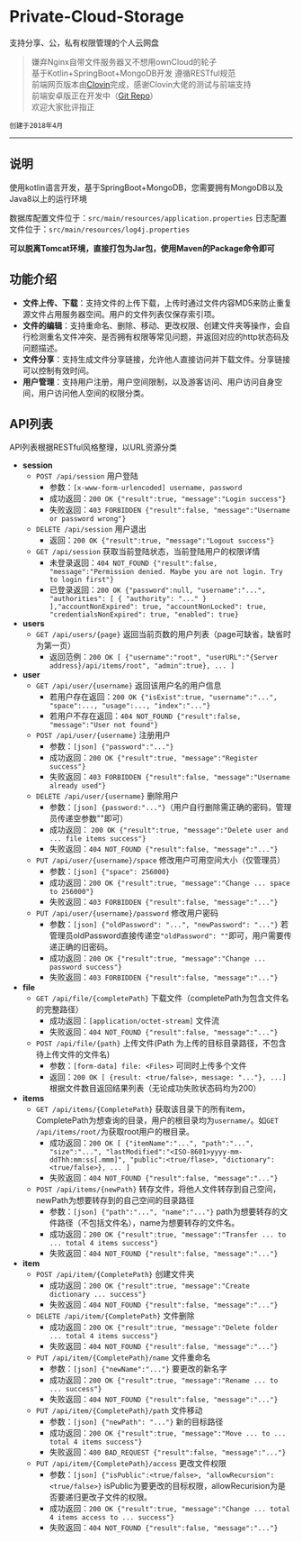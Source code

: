 # Private-Cloud-Storage
支持分享、公，私有权限管理的个人云网盘

> 嫌弃Nginx自带文件服务器又不想用ownCloud的轮子    
> 基于Kotlin+SpringBoot+MongoDB开发
> 遵循RESTful规范   
> 前端网页版本由[Clovin](https://github.com/Clovin)完成，感谢Clovin大佬的测试与前端支持  
> 前端安卓版正在开发中（[Git Repo](https://github.com/LunziQwQ/private-cloud-storage-android)）    
> 欢迎大家批评指正  

`创建于2018年4月` 

---

## 说明
使用kotlin语言开发，基于SpringBoot+MongoDB，您需要拥有MongoDB以及Java8以上的运行环境  

数据库配置文件位于：`src/main/resources/application.properties`
日志配置文件位于：`src/main/resources/log4j.properties`

**可以脱离Tomcat环境，直接打包为Jar包，使用Maven的Package命令即可**  



## 功能介绍
* **文件上传、下载**：支持文件的上传下载，上传时通过文件内容MD5来防止重复源文件占用服务器空间。用户的文件列表仅保存索引项。  
* **文件的编辑**：支持重命名、删除、移动、更改权限、创建文件夹等操作，会自行检测重名文件冲突、是否拥有权限等常见问题，并返回对应的http状态码及问题描述。 
* **文件分享**：支持生成文件分享链接，允许他人直接访问并下载文件。分享链接可以控制有效时间。 
* **用户管理**：支持用户注册，用户空间限制，以及游客访问、用户访问自身空间，用户访问他人空间的权限分类。 

## API列表
API列表根据RESTful风格整理，以URL资源分类
* **session**
	* `POST /api/session` 用户登陆
		* 参数：`[x-www-form-urlencoded] username, password`
		* 成功返回：`200 OK {"result":true, "message":"Login success"}`
		* 失败返回：`403 FORBIDDEN {"result":false, "message":"Username or password wrong"}` 
	* `DELETE /api/session` 用户退出 
		* 返回：`200 OK {"result":true, "message":"Logout success"}` 
	* `GET /api/session` 获取当前登陆状态，当前登陆用户的权限详情
		* 未登录返回：`404 NOT_FOUND {"result":false, "message":"Permission denied. Maybe you are not login. Try to login first"}`
		* 已登录返回：`200 OK {"password":null, "username":"...", "authorities": [ { "authority": "..." } ],"accountNonExpired": true, "accountNonLocked": true, "credentialsNonExpired": true, "enabled": true}`
* **users**
	* `GET /api/users/{page}` 返回当前页数的用户列表（page可缺省，缺省时为第一页）
		* 返回范例：`200 OK [ {"username":"root", "userURL":"{Server address}/api/items/root", "admin":true}, ... ]`
* **user**
	* `GET /api/user/{username}` 返回该用户名的用户信息
		* 若用户存在返回：`200 OK {"isExist":true, "username":"...", "space":..., "usage":..., "index":"..."}`
		* 若用户不存在返回：`404 NOT_FOUND {"result":false, "message":"User not found"}`
	* `POST /api/user/{username}` 注册用户
		* 参数：`[json] {"password":"..."}`
		* 成功返回：`200 OK {"result":true, "message":"Register success"}`
		* 失败返回：`403 FORBIDDEN {"result":false, "message":"Username already used"}`
	* `DELETE /api/user/{username}` 删除用户
		* 参数：`[json] {password:"..."}`（用户自行删除需正确的密码，管理员传递空参数""即可）
		* 成功返回： `200 OK {"result":true, "message":"Delete user and ... file items success"}`
		* 失败返回：`404 NOT_FOUND {"result":false, "message":"..."}`
	* `PUT /api/user/{username}/space` 修改用户可用空间大小（仅管理员）
		* 参数：`[json] {"space": 256000}`
		* 成功返回：`200 OK {"result":true, "message":"Change ... space to 256000"}`
		* 失败返回：`403 FORBIDDEN {"result":false, "message":"..."}`		
	* `PUT /api/user/{username}/password` 修改用户密码
		* 参数：`[json] {"oldPassword": "...", "newPassword": "..."}` 若管理员oldPassword直接传递空`"oldPassword": ""`即可，用户需要传递正确的旧密码。
		* 成功返回：`200 OK {"result":true, "message":"Change ... password success"}`
		* 失败返回：`403 FORBIDDEN {"result":false, "message":"..."}`
* **file**
	* `GET /api/file/{completePath}` 下载文件（completePath为包含文件名的完整路径）
		* 成功返回：`[application/octet-stream]` 文件流
		* 失败返回：`404 NOT_FOUND {"result":false, "message":"..."}`
	* `POST /api/file/{path}` 上传文件(Path 为上传的目标目录路径，不包含待上传文件的文件名)
		* 参数：`[form-data] file: <Files>` 可同时上传多个文件
		* 返回：`200 OK [ {result: <true/false>, message: "..."}, ...]` 根据文件数目返回结果列表（无论成功失败状态码均为200）
* **items**
	* `GET /api/items/{CompletePath}` 获取该目录下的所有item，CompletePath为想查询的目录，用户的根目录均为`username/`。如`GET /api/items/root/`为获取root用户的根目录。
		* 成功返回：`200 OK [ {"itemName":"...", "path":"...", "size":"...", "lastModified":"<ISO-8601>yyyy-mm-ddThh:mm:ss[.mmm]", "public":<true/flase>, "dictionary":<true/false>}, ... ]`
		* 失败返回：`404 NOT_FOUND {"result":false, "message":"..."}`
	* `POST /api/items/{newPath}`  转存文件，将他人文件转存到自己空间，newPath为想要转存到的自己空间的目录路径		
		* 参数：`[json] {"path":"...", "name":"..."}` path为想要转存的文件路径（不包括文件名），name为想要转存的文件名。
		* 成功返回：`200 OK {"result":true, "message":"Transfer ... to ... total 4 items success"}`
		* 失败返回：`404 NOT_FOUND {"result":false, "message":"..."}`
* **item**
	* `POST /api/item/{CompletePath}`  创建文件夹
		* 成功返回：`200 OK {"result":true, "message":"Create dictionary ... success"}`
		* 失败返回：`404 NOT_FOUND {"result":false, "message":"..."}`
	* `DELETE /api/item/{CompletePath}`  文件删除
		* 成功返回：`200 OK {"result":true, "message":"Delete folder ... total 4 items success"}`
		* 失败返回：`404 NOT_FOUND {"result":false, "message":"..."}`
	* `PUT /api/item/{CompletePath}/name`  文件重命名
		* 参数：`[json] {"newName":"..."}` 要更改的新名字
		* 成功返回：`200 OK {"result":true, "message":"Rename ... to ... success"}`
		* 失败返回：`404 NOT_FOUND {"result":false, "message":"..."}`
	* `PUT /api/item/{CompletePath}/path` 文件移动
		* 参数：`[json] {"newPath": "..."}` 新的目标路径
		* 成功返回：`200 OK {"result":true, "message":"Move ... to ... total 4 items success"}`
		* 失败返回：`400 BAD_REQUEST {"result":false, "message":"..."}`
	* `PUT /api/item/{CompletePath}/access` 更改文件权限
		* 参数：`[json] {"isPublic":<true/false>, "allowRecursion":<true/false>}` isPublic为要更改的目标权限，allowRecurision为是否要递归更改子文件的权限。
		* 成功返回：`200 OK {"result":true, "message":"Change ... total 4 items access to ... success"}`
		* 失败返回：`404 NOT_FOUND {"result":false, "message":"..."}`
